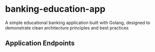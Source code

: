 # banking-education-app
A simple educational banking application built with Golang, designed to demonstrate clean architecture principles and best practices

## Application Endpoints